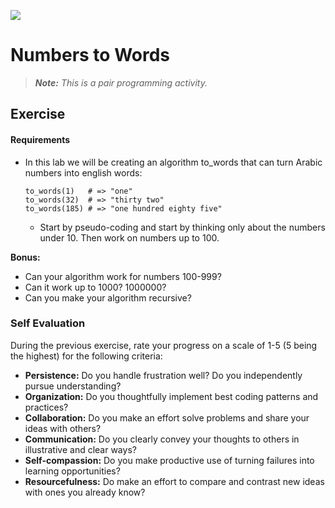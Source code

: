 <!--
Creator: <Name>
Market: SF
-->

![](https://ga-dash.s3.amazonaws.com/production/assets/logo-9f88ae6c9c3871690e33280fcf557f33.png)

# Numbers to Words

> ***Note:*** *This is a pair programming activity.*

## Exercise

#### Requirements

- In this lab we will be creating an algorithm to_words that can turn Arabic numbers into english words:
  ```
  to_words(1)   # => "one"
  to_words(32)  # => "thirty two"
  to_words(185) # => "one hundred eighty five"
  ```

  - Start by pseudo-coding and start by thinking only about the numbers under 10. Then work on numbers up to 100.

**Bonus:**
- Can your algorithm work for numbers 100-999?
- Can it work up to 1000? 1000000?
- Can you make your algorithm recursive?

### Self Evaluation

During the previous exercise, rate your progress on a scale of 1-5 (5 being the highest) for the following criteria:

- **Persistence:** Do you handle frustration well? Do you independently pursue understanding?
- **Organization:** Do you thoughtfully implement best coding patterns and practices?
- **Collaboration:** Do you make an effort solve problems and share your ideas with others?
- **Communication:** Do you clearly convey your thoughts to others in illustrative and clear ways?
- **Self-compassion:** Do you make productive use of turning failures into learning opportunities?
- **Resourcefulness:** Do make an effort to compare and contrast new ideas with ones you already know?
